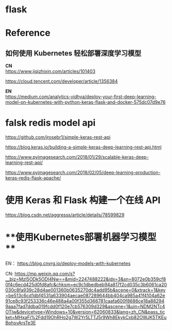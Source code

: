 # flask


# Reference  

##  如何使用 Kubernetes 轻松部署深度学习模型  

**CN**   
https://www.jiqizhixin.com/articles/101403    

https://cloud.tencent.com/developer/article/1356384    

**EN**   
https://medium.com/analytics-vidhya/deploy-your-first-deep-learning-model-on-kubernetes-with-python-keras-flask-and-docker-575dc07d9e76



#  falsk redis model api    

https://github.com/jrosebr1/simple-keras-rest-api   

https://blog.keras.io/building-a-simple-keras-deep-learning-rest-api.html   

https://www.pyimagesearch.com/2018/01/29/scalable-keras-deep-learning-rest-api/      

https://www.pyimagesearch.com/2018/02/05/deep-learning-production-keras-redis-flask-apache/      



#  使用 Keras 和 Flask 构建一个在线 API 
https://blog.csdn.net/aggresss/article/details/78599829    



# **使用Kubernetes部署机器学习模型 **    
EN：
https://blog.cnvrg.io/deploy-models-with-kubernetes  

CN:
https://mp.weixin.qq.com/s?__biz=MzI5ODk5ODI4Nw==&mid=2247488222&idx=3&sn=8072e0b359cf80f4c6ecd425d0fd8afc&chksm=ec9c1dbedbeb94a817f2cd035c3b6061ca20030c8fa939c28d4ae001360b0635270dc4add95b&scene=0&xtrack=1&key=be513c6cd1dbf4531a633904aecae087289644bb404ca985a41f4104a62e91ce8c93f253336c46e488a4a00f355d366781caafa600f8686ce18a882949aaa7fad7ddba019fcdd0f120e7cb576309d329&ascene=1&uin=NDM2NTc4OTIw&devicetype=Windows+10&version=62060833&lang=zh_CN&pass_ticket=MHxaFi%2Fdd19OhRHo2g7W2Yr5LTTJ5r9Wh8EkykCxb82OWJK5TKEuBphsvArsTe3E     

